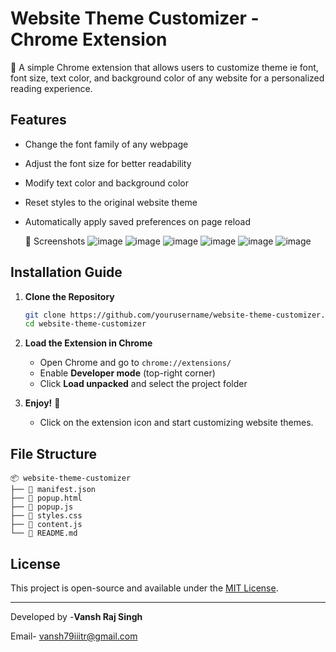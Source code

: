 # Website Theme Customizer - Chrome Extension

🎨 A simple Chrome extension that allows users to customize theme ie  font, font size, text color, and background color of any website for a personalized reading experience.

## Features
- Change the font family of any webpage
- Adjust the font size for better readability
- Modify text color and background color
- Reset styles to the original website theme
- Automatically apply saved preferences on page reload

  📸 Screenshots
![image](https://github.com/user-attachments/assets/924ca966-7384-4247-a004-3e124cc81203)
![image](https://github.com/user-attachments/assets/d9e6f7c0-6bc5-47d1-b60e-18f39996d40f)
![image](https://github.com/user-attachments/assets/72940b72-9672-4c39-b2a9-853b1b23991e)
![image](https://github.com/user-attachments/assets/ff8cbb2f-0e3a-4dc7-976c-4e2455eb0b50)
![image](https://github.com/user-attachments/assets/5494624c-09fb-4520-ab29-92912c61e908)
![image](https://github.com/user-attachments/assets/325a0b7d-0103-482d-8369-8798d19b8621)


## Installation Guide
1. **Clone the Repository**  
   ```sh
   git clone https://github.com/yourusername/website-theme-customizer.git
   cd website-theme-customizer
   ```

2. **Load the Extension in Chrome**  
   - Open Chrome and go to `chrome://extensions/`
   - Enable **Developer mode** (top-right corner)
   - Click **Load unpacked** and select the project folder

3. **Enjoy!** 🎉  
   - Click on the extension icon and start customizing website themes.

## File Structure
```
📦 website-theme-customizer
├── 📄 manifest.json
├── 📄 popup.html
├── 📄 popup.js
├── 📄 styles.css
├── 📄 content.js
└── 📄 README.md
```

## License
This project is open-source and available under the [MIT License](LICENSE).

---

Developed by -**Vansh Raj Singh**

Email- vansh79iiitr@gmail.com
```
